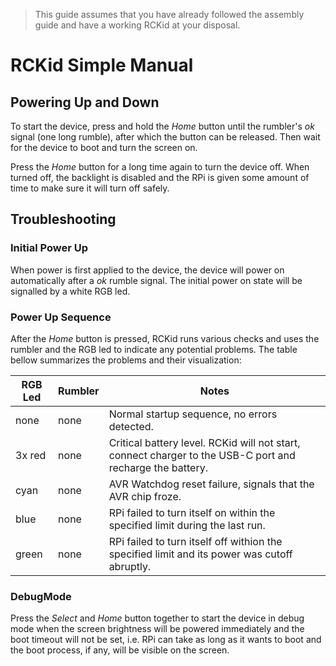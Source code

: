 > This guide assumes that you have already followed the assembly guide and have a working RCKid at your disposal. 

# RCKid Simple Manual


## Powering Up and Down

To start the device, press and hold the _Home_ button until the rumbler's _ok_ signal (one long rumble), after which the button can be released. Then wait for the device to boot and turn the screen on. 

Press the _Home_ button for a long time again to turn the device off. When turned off, the backlight is disabled and the RPi is given some amount of time to make sure it will turn off safely. 






## Troubleshooting

### Initial Power Up

When power is first applied to the device, the device will power on automatically after a _ok_ rumble signal. The initial power on state will be signalled by a white RGB led. 

### Power Up Sequence

After the _Home_ button is pressed, RCKid runs various checks and uses the rumbler and the RGB led to indicate any potential problems. The table bellow summarizes the problems and their visualization: 

RGB Led    | Rumbler   | Notes
-----------|-----------|--------
none       | none      | Normal startup sequence, no errors detected. 
3x red     | none      | Critical battery level. RCKid will not start, connect charger to the USB-C port and recharge the battery. 
cyan       | none      | AVR Watchdog reset failure, signals that the AVR chip froze. 
blue       | none      | RPi failed to turn itself on within the specified limit during the last run. 
green      | none      | RPi failed to turn itself off withion the specified limit and its power was cutoff abruptly. 

### DebugMode

Press the _Select_ and _Home_ button together to start the device in debug mode when the screen brightness will be powered immediately and the boot timeout will not be set, i.e. RPi can take as long as it wants to boot and the boot process, if any, will be visible on the screen. 
